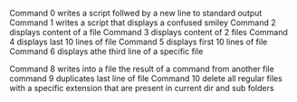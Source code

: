 Command 0 writes a script follwed by a new line to standard output
Command 1 writes a script that displays a confused smiley
Command 2 displays content of a file
Command 3 displays content of 2 files
Command 4 displays last 10 lines of file
Command 5 displays first 10 lines of file
Command 6 displays athe third line of a specific file

Command 8 writes into a file the result of a command from another file
command 9 duplicates last line of file
Command 10 delete all regular files with a specific extension that are present in current dir and sub folders 
